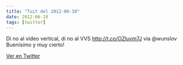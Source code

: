 ```yaml
---
title: "Tuit del 2012-06-10"
date: 2012-06-10
tags: [twitter]
---
```


Di no al video vertical, di no al VVS http://t.co/OZluvm7J via @wunslov Buenísimo y muy cierto!



[Ver en Twitter](https://twitter.com/i/web/status/211958651995439104)
